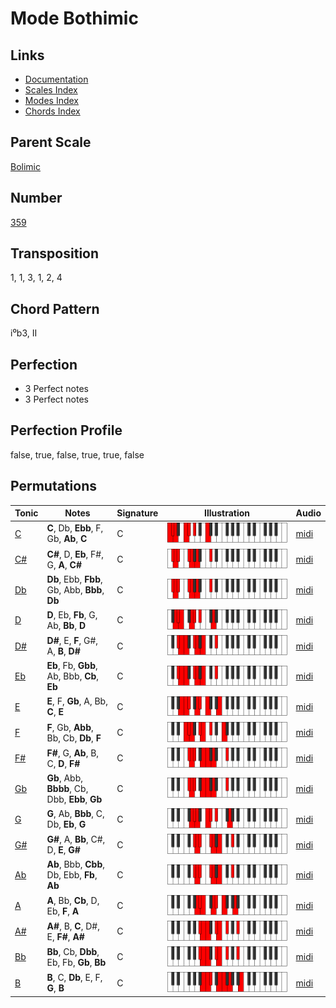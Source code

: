 # Mode Bothimic

## Links

- [Documentation](README.md)
- [Scales Index](Scales.md)
- [Modes Index](Modes.md)
- [Chords Index](Chords.md)

## Parent Scale

[Bolimic](ScaleBolimic.md)

## Number

[359](https://ianring.com/musictheory/scales/359)

## Transposition

1, 1, 3, 1, 2, 4

## Chord Pattern

i⁰b3, II

## Perfection

- 3 Perfect notes
- 3 Perfect notes

## Perfection Profile

false, true, false, true, true, false

## Permutations

| Tonic | Notes | Signature | Illustration | Audio |
|-------|-------|-----------|--------------|-------|
| [C](ModeCNaturalBothimic.md) | **C**, Db, **Ebb**, F, Gb, **Ab**, **C** | C | ![CNaturalBothimic](ModeCNaturalBothimic.png) | [midi](https://github.com/edipermadi/music/blob/main/docs/ModeCNaturalBothimic.mid?raw=true) |
| [C#](ModeCSharpBothimic.md) | **C#**, D, **Eb**, F#, G, **A**, **C#** | C | ![CSharpBothimic](ModeCSharpBothimic.png) | [midi](https://github.com/edipermadi/music/blob/main/docs/ModeCSharpBothimic.mid?raw=true) |
| [Db](ModeDFlatBothimic.md) | **Db**, Ebb, **Fbb**, Gb, Abb, **Bbb**, **Db** | C | ![DFlatBothimic](ModeDFlatBothimic.png) | [midi](https://github.com/edipermadi/music/blob/main/docs/ModeDFlatBothimic.mid?raw=true) |
| [D](ModeDNaturalBothimic.md) | **D**, Eb, **Fb**, G, Ab, **Bb**, **D** | C | ![DNaturalBothimic](ModeDNaturalBothimic.png) | [midi](https://github.com/edipermadi/music/blob/main/docs/ModeDNaturalBothimic.mid?raw=true) |
| [D#](ModeDSharpBothimic.md) | **D#**, E, **F**, G#, A, **B**, **D#** | C | ![DSharpBothimic](ModeDSharpBothimic.png) | [midi](https://github.com/edipermadi/music/blob/main/docs/ModeDSharpBothimic.mid?raw=true) |
| [Eb](ModeEFlatBothimic.md) | **Eb**, Fb, **Gbb**, Ab, Bbb, **Cb**, **Eb** | C | ![EFlatBothimic](ModeEFlatBothimic.png) | [midi](https://github.com/edipermadi/music/blob/main/docs/ModeEFlatBothimic.mid?raw=true) |
| [E](ModeENaturalBothimic.md) | **E**, F, **Gb**, A, Bb, **C**, **E** | C | ![ENaturalBothimic](ModeENaturalBothimic.png) | [midi](https://github.com/edipermadi/music/blob/main/docs/ModeENaturalBothimic.mid?raw=true) |
| [F](ModeFNaturalBothimic.md) | **F**, Gb, **Abb**, Bb, Cb, **Db**, **F** | C | ![FNaturalBothimic](ModeFNaturalBothimic.png) | [midi](https://github.com/edipermadi/music/blob/main/docs/ModeFNaturalBothimic.mid?raw=true) |
| [F#](ModeFSharpBothimic.md) | **F#**, G, **Ab**, B, C, **D**, **F#** | C | ![FSharpBothimic](ModeFSharpBothimic.png) | [midi](https://github.com/edipermadi/music/blob/main/docs/ModeFSharpBothimic.mid?raw=true) |
| [Gb](ModeGFlatBothimic.md) | **Gb**, Abb, **Bbbb**, Cb, Dbb, **Ebb**, **Gb** | C | ![GFlatBothimic](ModeGFlatBothimic.png) | [midi](https://github.com/edipermadi/music/blob/main/docs/ModeGFlatBothimic.mid?raw=true) |
| [G](ModeGNaturalBothimic.md) | **G**, Ab, **Bbb**, C, Db, **Eb**, **G** | C | ![GNaturalBothimic](ModeGNaturalBothimic.png) | [midi](https://github.com/edipermadi/music/blob/main/docs/ModeGNaturalBothimic.mid?raw=true) |
| [G#](ModeGSharpBothimic.md) | **G#**, A, **Bb**, C#, D, **E**, **G#** | C | ![GSharpBothimic](ModeGSharpBothimic.png) | [midi](https://github.com/edipermadi/music/blob/main/docs/ModeGSharpBothimic.mid?raw=true) |
| [Ab](ModeAFlatBothimic.md) | **Ab**, Bbb, **Cbb**, Db, Ebb, **Fb**, **Ab** | C | ![AFlatBothimic](ModeAFlatBothimic.png) | [midi](https://github.com/edipermadi/music/blob/main/docs/ModeAFlatBothimic.mid?raw=true) |
| [A](ModeANaturalBothimic.md) | **A**, Bb, **Cb**, D, Eb, **F**, **A** | C | ![ANaturalBothimic](ModeANaturalBothimic.png) | [midi](https://github.com/edipermadi/music/blob/main/docs/ModeANaturalBothimic.mid?raw=true) |
| [A#](ModeASharpBothimic.md) | **A#**, B, **C**, D#, E, **F#**, **A#** | C | ![ASharpBothimic](ModeASharpBothimic.png) | [midi](https://github.com/edipermadi/music/blob/main/docs/ModeASharpBothimic.mid?raw=true) |
| [Bb](ModeBFlatBothimic.md) | **Bb**, Cb, **Dbb**, Eb, Fb, **Gb**, **Bb** | C | ![BFlatBothimic](ModeBFlatBothimic.png) | [midi](https://github.com/edipermadi/music/blob/main/docs/ModeBFlatBothimic.mid?raw=true) |
| [B](ModeBNaturalBothimic.md) | **B**, C, **Db**, E, F, **G**, **B** | C | ![BNaturalBothimic](ModeBNaturalBothimic.png) | [midi](https://github.com/edipermadi/music/blob/main/docs/ModeBNaturalBothimic.mid?raw=true) |
